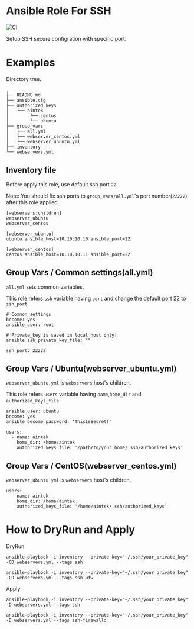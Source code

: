 # Ansible Role For SSH

[![CI](https://github.com/Asya-kawai/ansible-role-ssh/actions/workflows/ci.yml/badge.svg)](https://github.com/Asya-kawai/ansible-role-ssh/actions/workflows?query=workflow%3ACI)

Setup SSH secure configration with specific port.

# Examples

Directory tree.

```
.
├── README.md
├── ansible.cfg
├── authorized_keys
│   └── aintek
│        └── centos
│        └── ubuntu
├── group_vars
│   ├── all.yml
│   ├── webserver_centos.yml
│   └── webserver_ubuntu.yml
├── inventory
└── webservers.yml
```


## Inventory file

Bofore apply this role, use default ssh port `22`.

Note: You should fix ssh ports to `group_vars/all.yml`'s port number(`22222`) after this role applied.

```
[webservers:children]
webserver_ubuntu
webserver_centos

[webserver_ubuntu]
ubuntu ansible_host=10.10.10.10 ansible_port=22

[webserver_centos]
centos ansible_host=10.10.10.11 ansible_port=22
```

## Group Vars / Common settings(all.yml)

`all.yml` sets common variables.

This role refers `ssh` variable having `port` and
change the default port 22 to `ssh_port`

```
# Common settings
become: yes
ansible_user: root

# Private_key is saved in local host only!
ansible_ssh_private_key_file: ""

ssh_port: 22222
```

## Group Vars / Ubuntu(webserver_ubuntu.yml)

`webserver_ubuntu.yml` is `webservers` host's children.

This role refers `users` variable having `name`,`home_dir` and `authorized_keys_file`.

```
ansible_user: ubuntu
become: yes
ansible_become_password: 'ThisIsSecret!'

users:
  - name: aintek
    home_dir: /home/aintek
    authorized_keys_file: '/path/to/your_home/.ssh/authorized_keys'
```

## Group Vars / CentOS(webserver_centos.yml)

`webserver_ubuntu.yml` is `webservers` host's children.

```
users:
  - name: aintek
    home_dir: /home/aintek
    authorized_keys_file: '/home/aintek/.ssh/authorized_keys'
```

# How to DryRun and Apply

DryRun

```
ansible-playbook -i inventory --private-key="~/.ssh/your_private_key" -CD webservers.yml --tags ssh

ansible-playbook -i inventory --private-key="~/.ssh/your_private_key" -CD webservers.yml --tags ssh-ufw
```

Apply

```
ansible-playbook -i inventory --private-key="~/.ssh/your_private_key" -D webservers.yml --tags ssh

ansible-playbook -i inventory --private-key="~/.ssh/your_private_key" -D webservers.yml --tags ssh-firewalld
```
